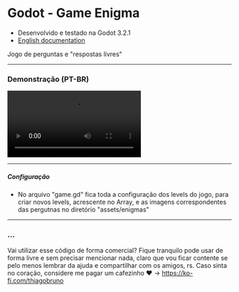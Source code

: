 # Godot - Game Enigma

- Desenvolvido e testado na Godot 3.2.1
- [English documentation](README.md)

Jogo de perguntas e "respostas livres"

----------

### Demonstração (PT-BR)

![](exemplo1.mp4)

----------

##### Configuração
- No arquivo "game.gd" fica toda a configuração dos levels do jogo, para criar novos levels, acrescente no Array, e as imagens correspondentes das pergutnas no diretório "assets/enigmas"

----------

### ...
Vai utilizar esse código de forma comercial? Fique tranquilo pode usar de forma livre e sem precisar mencionar nada, claro que vou ficar contente se pelo menos lembrar da ajuda e compartilhar com os amigos, rs. Caso sinta no coração, considere me pagar um cafezinho :heart: -> https://ko-fi.com/thiagobruno

